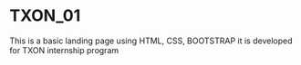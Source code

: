 # TXON_01
This is a basic landing page using HTML, CSS, BOOTSTRAP it is developed for TXON internship program

